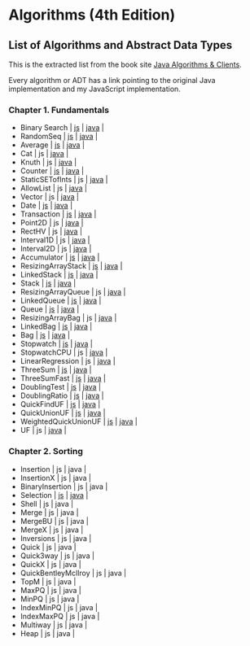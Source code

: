 # Algorithms (4th Edition)

## List of Algorithms and Abstract Data Types

This is the extracted list from the book site [Java Algorithms & Clients](https://algs4.cs.princeton.edu/code/).

Every algorithm or ADT has a link pointing to the original Java implementation and my JavaScript implementation.

### Chapter 1. Fundamentals

* Binary Search | [js](/src/algorithms/binary-search/binary-search.js) | [java](https://algs4.cs.princeton.edu/code/edu/princeton/cs/algs4/BinarySearch.java.html) |
* RandomSeq | [js](/src/examples/test-clients/random-seq.client.js) | [java](https://algs4.cs.princeton.edu/code/edu/princeton/cs/algs4/RandomSeq.java.html) |
* Average | [js](/src/examples/test-clients/average.client.js) | [java](https://algs4.cs.princeton.edu/code/edu/princeton/cs/algs4/Average.java.html) |
* Cat | js | [java](https://algs4.cs.princeton.edu/code/edu/princeton/cs/algs4/Cat.java.html) |
* Knuth | js | [java](https://algs4.cs.princeton.edu/code/edu/princeton/cs/algs4/Knuth.java.html) |
* Counter | [js](/src/adts/counter/counter.js) | [java](https://algs4.cs.princeton.edu/code/edu/princeton/cs/algs4/Counter.java.html) |
* StaticSETofInts | js | [java](https://algs4.cs.princeton.edu/code/edu/princeton/cs/algs4/StaticSETofInts.java.html) |
* AllowList | js | [java](https://algs4.cs.princeton.edu/code/edu/princeton/cs/algs4/Allowlist.java.html) |
* Vector | js | [java](https://algs4.cs.princeton.edu/code/edu/princeton/cs/algs4/Vector.java.html) |
* Date | [js](/src/adts/basic-date/basic-date.js) | [java](https://algs4.cs.princeton.edu/code/edu/princeton/cs/algs4/Date.java.html) |
* Transaction | [js](/src/adts/transaction/transaction.js) | [java](https://algs4.cs.princeton.edu/code/edu/princeton/cs/algs4/Transaction.java.html) |
* Point2D | js | [java](https://algs4.cs.princeton.edu/code/edu/princeton/cs/algs4/Point2D.java.html) |
* RectHV | js | [java](https://algs4.cs.princeton.edu/code/edu/princeton/cs/algs4/RectHV.java.html) |
* Interval1D | js | [java](https://algs4.cs.princeton.edu/code/edu/princeton/cs/algs4/Interval1D.java.html) |
* Interval2D | js | [java](https://algs4.cs.princeton.edu/code/edu/princeton/cs/algs4/Interval2D.java.html) |
* Accumulator | [js](/src/adts/accumulator/accumulator.js) | [java](https://algs4.cs.princeton.edu/code/edu/princeton/cs/algs4/Accumulator.java.html) |
* ResizingArrayStack | [js](/src/adts/resizable-array-stack/resizable-array-stack.js) | [java](https://algs4.cs.princeton.edu/code/edu/princeton/cs/algs4/ResizingArrayStack.java.html) |
* LinkedStack | [js](/src/adts/stack/stack.js) | [java](https://algs4.cs.princeton.edu/code/edu/princeton/cs/algs4/LinkedStack.java.html) |
* Stack | [js](/src/adts/stack/stack.js) | [java](https://algs4.cs.princeton.edu/code/edu/princeton/cs/algs4/Stack.java.html) |
* ResizingArrayQueue | js | [java](https://algs4.cs.princeton.edu/code/edu/princeton/cs/algs4/ResizingArrayQueue.java.html) |
* LinkedQueue | [js](/src/adts/queue/queue.js) | [java](https://algs4.cs.princeton.edu/code/edu/princeton/cs/algs4/LinkedQueue.java.html) |
* Queue | [js](/src/adts/queue/queue.js) | [java](https://algs4.cs.princeton.edu/code/edu/princeton/cs/algs4/Queue.java.html) |
* ResizingArrayBag | js | [java](https://algs4.cs.princeton.edu/code/edu/princeton/cs/algs4/ResizingArrayBag.java.html) |
* LinkedBag | [js](/src/adts/bag/bag.js) | [java](https://algs4.cs.princeton.edu/code/edu/princeton/cs/algs4/LinkedBag.java.html) |
* Bag | [js](/src/adts/bag/bag.js) | [java](https://algs4.cs.princeton.edu/code/edu/princeton/cs/algs4/Bag.java.html) |
* Stopwatch | [js](/src/adts/stop-watch/stop-watch.js) | [java](https://algs4.cs.princeton.edu/code/edu/princeton/cs/algs4/Stopwatch.java.html) |
* StopwatchCPU | js | [java](https://algs4.cs.princeton.edu/code/edu/princeton/cs/algs4/StopwatchCPU.java.html) |
* LinearRegression | js | [java](https://algs4.cs.princeton.edu/code/edu/princeton/cs/algs4/LinearRegression.java.html) |
* ThreeSum | [js](/src/algorithms/three-sum/three-sum.js) | [java](https://algs4.cs.princeton.edu/code/edu/princeton/cs/algs4/ThreeSum.java.html) |
* ThreeSumFast | [js](/src/algorithms/three-sum-fast/three-sum-fast.js) | [java](https://algs4.cs.princeton.edu/code/edu/princeton/cs/algs4/ThreeSumFast.java.html) |
* DoublingTest | [js](/src/examples/experiments/doubling-test.experiment.js) | [java](https://algs4.cs.princeton.edu/code/edu/princeton/cs/algs4/DoublingTest.java.html) |
* DoublingRatio | [js](/src/examples/experiments/doubling-ratio.experiment.js) | [java](https://algs4.cs.princeton.edu/code/edu/princeton/cs/algs4/DoublingRatio.java.html) |
* QuickFindUF | [js](/src/algorithms/union-find/union-find.js) | [java](https://algs4.cs.princeton.edu/code/edu/princeton/cs/algs4/QuickFindUF.java.html) |
* QuickUnionUF | [js](/src/algorithms/union-find-quick/union-find-quick.js) | [java](https://algs4.cs.princeton.edu/code/edu/princeton/cs/algs4/QuickUnionUF.java.html) |
* WeightedQuickUnionUF | [js](/src/algorithms/union-find-weighted/union-find-weighted.js) | [java](https://algs4.cs.princeton.edu/code/edu/princeton/cs/algs4/WeightedQuickUnionUF.java.html) |
* UF | js | [java](https://algs4.cs.princeton.edu/code/edu/princeton/cs/algs4/UF.java.html) |

### Chapter 2. Sorting

* Insertion | js | java |
* InsertionX | js | java |
* BinaryInsertion | js | java |
* Selection | [js](/src/algorithms/selection-sort/selection-sort.js) | [java](https://algs4.cs.princeton.edu/code/edu/princeton/cs/algs4/Selection.java.html) |
* Shell | js | java |
* Merge | js | java |
* MergeBU | js | java |
* MergeX | js | java |
* Inversions | js | java |
* Quick | js | java |
* Quick3way | js | java |
* QuickX | js | java |
* QuickBentleyMcIlroy | js | java |
* TopM | js | java |
* MaxPQ | js | java |
* MinPQ | js | java |
* IndexMinPQ | js | java |
* IndexMaxPQ | js | java |
* Multiway | js | java |
* Heap | js | java |
